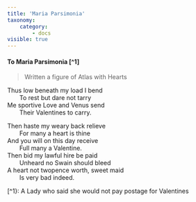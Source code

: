 ```yaml
---
title: 'Maria Parsimonia'
taxonomy:
    category:
        - docs
visible: true
---
```


#### To Maria Parsimonia [^1]

> Written a figure of Atlas with Hearts

Thus low beneath my load I bend  
&emsp;&emsp;To rest but dare not tarry  
Me sportive Love and Venus send  
&emsp;&emsp;Their Valentines to carry.  
	
Then haste my weary back relieve  
&emsp;&emsp;For many a heart is thine  
And you will on this day receive  
&emsp;&emsp;Full many a Valentine.  
Then bid my lawful hire be paid  
&emsp;&emsp;Unheard no Swain should bleed  
A heart not twopence worth, sweet maid  
&emsp;&emsp;Is very bad indeed.  
	
[^1}: A Lady who said she would not pay postage for Valentines